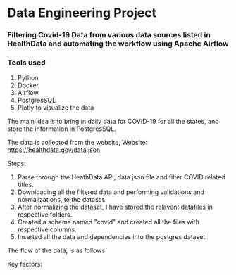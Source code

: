 # Data Engineering Project

### Filtering Covid-19 Data from various data sources listed in HealthData and automating the workflow using Apache Airflow

### Tools used
<ol>
  <li> Python  </li>
  <li> Docker </li>
  <li> Airflow </li>
  <li> PostgresSQL </li>
  <li>Plotly to visualize the data</li>
 </ol>
  

The main idea is to bring in daily data for COVID-19 for all the states, and store the information in PostgresSQL.

The data is collected from the website,
Website: https://healthdata.gov/data.json

Steps:
<ol>
<li> Parse through the HeathData API, data.json file and filter COVID related titles. 
</li>
<li> Downloading all the filtered data and performing validations and normalizations, to the dataset.
</li>
<li> After normalizing the dataset, I have stored the relavent datafiles in respective folders.
</li>
<li> Created a schema named "covid" and created all the files with respective columns.
</li>
<li> Inserted all the data and dependencies into the postgres dataset.
</li>
</ol>

The flow of the data, is as follows.



Key factors:
<ol>
</ol>